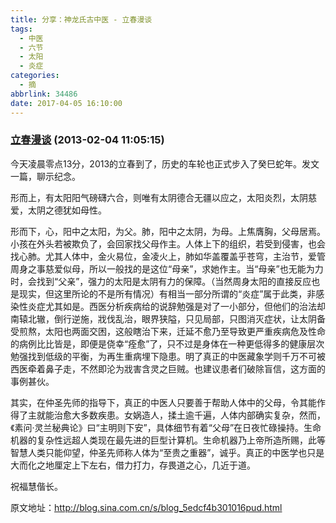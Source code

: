 ```yaml
---
title: 分享：神龙氏古中医 - 立春漫谈
tags:
  - 中医
  - 六节
  - 太阳
  - 炎症
categories:
  - 摘
abbrlink: 34486
date: 2017-04-05 16:10:00
---
```

###  [立春漫谈](http://blog.sina.com.cn/s/blog_5edcf4b301016pud.html  "跳转至原文")  (2013-02-04 11:05:15)  

今天凌晨零点13分，2013的立春到了，历史的车轮也正式步入了癸巳蛇年。发文一篇，聊示纪念。

形而上，有太阳阳气磅礴六合，则唯有太阴德合无疆以应之，太阳炎烈，太阴慈爱，太阴之德犹如母性。

形而下，心，阳中之太阳，为父。肺，阳中之太阴，为母。上焦膺胸，父母居焉。小孩在外头若被欺负了，会回家找父母作主。人体上下的组织，若受到侵害，也会找心肺。尤其人体中，金火易位，金凌火上，肺如华盖覆盖乎苍穹，主治节，爱管周身之事慈爱似母，所以一般找的是这位“母亲”，求她作主。当“母亲”也无能为力时，会找到“父亲”，强力的太阳是太阴有力的保障。（当然周身太阳的直接反应也是现实，但这里所论的不是所有情况）有相当一部分所谓的“炎症”属于此类，非感染性炎症尤其如是。西医分析疾病给的说辞勉强是对了一小部分，但他们的治法却南辕北辙，倒行逆施，戕伐乱治，眼界狭隘，只见局部，只图消灭症状，让太阴备受煎熬，太阳也两面交困，这般瞎治下来，迁延不愈乃至导致更严重疾病危及性命的病例比比皆是，即便是侥幸“痊愈”了，只不过是身体在一种更低得多的健康层次勉强找到低级的平衡，为再生重病埋下隐患。明了真正的中医藏象学则千万不可被西医牵着鼻子走，不然即沦为戕害含灵之巨贼。也建议患者们破除盲信，这方面的事例甚伙。

其实，在仲圣先师的指导下，真正的中医人只要善于帮助人体中的父母，令其能作得了主就能治愈大多数疾患。女娲造人，揉土逾千遍，人体内部确实复杂，然而，《素问·灵兰秘典论》曰“主明则下安”，具体细节有着“父母”在日夜忙碌操持。生命机器的复杂性远超人类现在最先进的巨型计算机。生命机器乃上帝所造所赐，此等智慧人类只能仰望，仲圣先师称人体为“至贵之重器”，诚乎。真正的中医学也只是大而化之地厘定上下左右，借力打力，存畏道之心，几近于道。

祝福慧偕长。


原文地址：http://blog.sina.com.cn/s/blog_5edcf4b301016pud.html